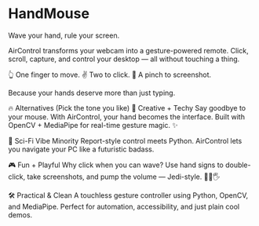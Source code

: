 # HandMouse

Wave your hand, rule your screen.

AirControl transforms your webcam into a gesture-powered remote. Click, scroll, capture, and control your desktop — all without touching a thing.

👆 One finger to move. ✌️ Two to click. 🤏 A pinch to screenshot.

Because your hands deserve more than just typing.

🔥 Alternatives (Pick the tone you like)
💫 Creative + Techy
Say goodbye to your mouse. With AirControl, your hand becomes the interface.
Built with OpenCV + MediaPipe for real-time gesture magic. ✨

🤖 Sci-Fi Vibe
Minority Report-style control meets Python.
AirControl lets you navigate your PC like a futuristic badass.

🎮 Fun + Playful
Why click when you can wave?
Use hand signs to double-click, take screenshots, and pump the volume — Jedi-style. 🧙‍♂️🖐️

🛠️ Practical & Clean
A touchless gesture controller using Python, OpenCV, and MediaPipe.
Perfect for automation, accessibility, and just plain cool demos.
